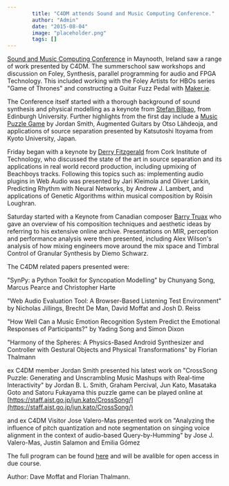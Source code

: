 ```yaml
---
        title: "C4DM attends Sound and Music Computing Conference."
        author: "Admin"
        date: "2015-08-04"
        image: "placeholder.png"
        tags: []
---
```


[Sound and Music Computing Conference](http://www.maynoothuniversity.ie/smc15/) in Maynooth, Ireland saw a range of work presented by C4DM. 
The summerschool saw workshops and discussion on Foley, Synthesis, parallel programming for audio and FPGA Technology. This included working with the Foley Artists for HBOs series "Game of Thrones" and constructing a Guitar Fuzz Pedal with [Maker.ie](http://www.maker.ie).

The Conference itself started with a thorough background of sound synthesis and physical modelling as a keynote from [Stefan Bilbao](http://www.acoustics.ed.ac.uk/group-members/dr-stefan-bilbao/), from Edinburgh University. Further highlights from the first day include a [Music Puzzle Game](https://staff.aist.go.jp/jun.kato/CrossSong/) by Jordan Smith, Augmented Guitars by Otso Lähdeoja, and applications of source separation presented by Katsutoshi Itoyama from Kyoto University, Japan.

Friday began with a keynote by [Derry Fitzgerald](http://nimbus.cit.ie/author/derry/) from Cork Institute of Technology, who discussed the state of the art in source separation and its applications in real world record production, including upmixing of Beachboys tracks. Following this topics such as: implementing audio plugins in Web Audio was presented by Jari Kleimola and Oliver Larkin, Predicting Rhythm with Neural Networks, by Andrew J. Lambert, and applications of Genetic Algorithms within musical composition by Róisín Loughran.

Saturday started with a Keynote from Canadian composer [Barry Truax](http://www.sfu.ca/~truax) who gave an overview of his composition techniques and aesthetic ideas by referring to his extensive online archive. Presentations on MIR, perception and performance analysis were then presented, including Alex Wilson's analysis of how mixing engineers move around the mix space and Timbral Control of Granular Synthesis by Diemo Schwarz.


The C4DM related papers presented were:

"SynPy: a Python Toolkit for Syncopation Modelling" by Chunyang Song, Marcus Pearce and Christopher Harte

"Web Audio Evaluation Tool: A Browser-Based Listening Test Environment" by Nicholas Jillings, Brecht De Man, David Moffat and Josh D. Reiss

"How Well Can a Music Emotion Recognition System Predict the Emotional Responses of Participants?" by Yading Song and Simon Dixon

"Harmony of the Spheres: A Physics-Based Android Synthesizer and Controller with Gestural Objects and Physical Transformations" by Florian Thalmann

ex C4DM member Jordan Smith presented his latest work on
"CrossSong Puzzle: Generating and Unscrambling Music Mashups with Real-time Interactivity" by Jordan B. L. Smith, Graham Percival, Jun Kato, Masataka Goto and Satoru Fukayama
this puzzle game can be played online at [https://staff.aist.go.jp/jun.kato/CrossSong/](https://staff.aist.go.jp/jun.kato/CrossSong/)

and ex C4DM Visitor Jose Valero-Mas presented work on
"Analyzing the influence of pitch quantization and note segmentation on singing voice alignment in the context of audio-based Query-by-Humming" by Jose J. Valero-Mas, Justin Salamon and Emilia Gómez

The full program can be found [here](http://www.maynoothuniversity.ie/smc15/program.html) and will be avalible for open access in due course.

Author: Dave Moffat and Florian Thalmann.


